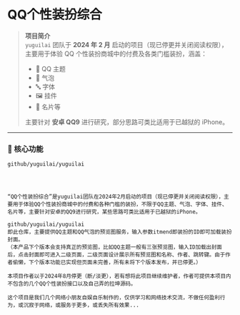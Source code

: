 # QQ个性装扮综合

> **项目简介**  
> `yuguilai` 团队于 **2024 年 2 月** 启动的项目（现已停更并关闭阅读权限），主要用于体验 QQ 个性装扮商城中的付费及各类门槛装扮，涵盖：  
> - 💠 QQ 主题  
> - 💬 气泡  
> - 🔤 字体  
> - 🖼️ 挂件  
> - 📇 名片等  
>  
> 主要针对 **安卓 QQ9** 进行研究，部分思路可类比适用于已越狱的 iPhone。

---

### 🧩 核心功能
```plaintext
github/yuguilai/yuguilai




“QQ个性装扮综合”是yuguilai团队在2024年2月启动的项目（现已停更并关闭阅读权限），主要用于体验QQ个性装扮商城中的付费和各种门槛的装扮，不限于QQ主题、气泡、字体、挂件、名片等，主要针对安卓的QQ9进行研究，某些思路可类比适用于已越狱的iPhone。

github/yuguilai/yuguilai
即此仓库，主要提供QQ主题和QQ气泡的预览图服务，输入参数itmend即装扮的ID即可加载装扮封面。
（本产品下个版本会支持真正的预览图，比如QQ主题一般有三张预览图，输入ID加载出封面后，点击封面即可进入二级页面，二级页面设计展示所有预览图和名称、作者、跳转键。由于作者偷懒，下个版本功能已实现但页面未完善，所有未将下个版本发布，并已停更。）

本项目作者以于2024年8月停更（断/淡更），若有想将此项目继续维护者，作者可提供本项目内不包含的几个QQ个性装扮接口以及自己弄的拉坤源码。

这个项目是我们几个网络小朋友自娱自乐制作的，仅供学习和网络技术交流，不做任何盈利行为，或沉寂于网络，或服务于更多，或丢失所有效果...

